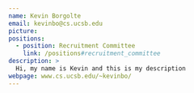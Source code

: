 ```yaml
---
name: Kevin Borgolte
email: kevinbo@cs.ucsb.edu
picture: 
positions:
  - position: Recruitment Committee
    link: /positions#recruitment_committee
description: >
  Hi, my name is Kevin and this is my description
webpage: www.cs.ucsb.edu/~kevinbo/
---
```

